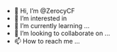 - 👋 Hi, I’m @ZerocyCF
- 👀 I’m interested in 
- 🌱 I’m currently learning ...
- 💞️ I’m looking to collaborate on ...
- 📫 How to reach me ...

<!---
ZerocyCF/ZerocyCF is a ✨ special ✨ repository because its `README.md` (this file) appears on your GitHub profile.
You can click the Preview link to take a look at your changes.
--->
